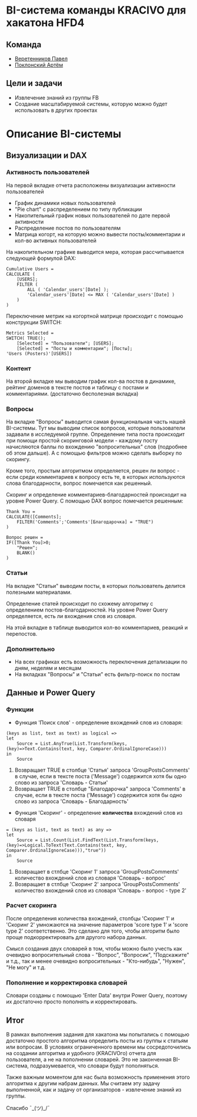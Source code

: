 # BI-система команды KRACIVO для хакатона HFD4

## Команда
+ [Веретенников Павел](https://www.facebook.com/PavelVeret)
+ [Поклонский Артём](https://www.facebook.com/poclonsky)

## Цели и задачи
+ Извлечение знаний из группы FB
+ Создание масштабируемой системы, которую можно будет использовать в других проектах

# Описание BI-системы
## Визуализации и DAX
### Активность пользователей
На первой вкладке отчета расположены визуализации активности пользователей
+ График динамики новых пользователей
+ "Pie chart" с распределением по типу публикации
+ Накопительный график новых пользователей по дате первой активности
+ Распределение постов по пользователям
+ Матрица когорт, на которую можно вывести посты/комментарии и кол-во активных пользователей

На накопительном графике выводится мера, которая рассчитывается следующей формулой DAX:
```dax
Cumulative Users = 
CALCULATE (
    [USERS];
    FILTER (
        ALL ( 'Calendar_users'[Date] );
        'Calendar_users'[Date] <= MAX ( 'Calendar_users'[Date] )
    )
)
```
Переключение метрик на когортной матрице происходит с помощью конструкции SWITCH:
```
Metrics Selected = 
SWITCH( TRUE();
    [Selected] = "Пользователи"; [USERS];
    [Selected] = "Посты и комментарии"; [Посты];
'Users (Posters)'[USERS])
```

### Контент
На второй вкладке мы выводим график кол-ва постов в динамике, рейтинг доменов в тексте постов и таблицу с постами и комментариями. (достаточно бесполезная вкладка)

### Вопросы
На вкладке "Вопросы" выводится самая функциональная часть нашей BI-системы. Тут мы выводим список вопросов, которые пользователи задавали в исследуемой группе. Определение типа поста происходит при помощи простой скоринговой модели - каждому посту начисляются баллы по вхождению "вопросительных" слов (подробнее об этом дальше). А с помощью фильтров можно сделать выборку по скорингу.

Кроме того, простым алгоритмом определяется, решен ли вопрос - если среди комментариев к вопросу есть те, в которых используются слова благодарности, вопрос помечается как решенный.

Скоринг и определение комментариев-благодарностей происходит на уровне Power Query. С помощью DAX вопрос помечается решенным:

```
Thank You = 
CALCULATE([Comments];
    FILTER('Comments';'Comments'[Благодарочка] = "TRUE")
)
```
```
Вопрос решен = 
IF([Thank You]>0;
    "Решен";
    BLANK()
)
```

### Статьи
На вкладке "Статьи" выводим посты, в которых пользователь делится полезными материалами.

Определение статей происходит по схожему алгоритму с определением постов-благодарностей. На уровне Power Query определяется, есть ли вхождения слов из словаря. 

На этой вкладке в таблице выводится кол-во комментариев, реакций и перепостов.

### Дополнительно 
+ На всех графиках есть возможность переключения детализации по дням, неделям и месяцам
+ На вкладках "Вопросы" и "Статьи" есть фильтр-поиск по постам


## Данные и Power Query
### Функции
+ Функция 'Поиск слов' - определение вхождений слов из словаря:
```
(keys as list, text as text) as logical =>
let
    Source = List.AnyTrue(List.Transform(keys, (key)=>Text.Contains(text, key, Comparer.OrdinalIgnoreCase)))
in
    Source
```
1. Возвращает TRUE в столбце  'Статья' запроса 'GroupPostsComments' в случае, если в тексте поста ('Message') содержится хотя бы одно слово из запроса 'Словарь - Статьи'
2. Возвращает TRUE в столбце "Благодарочка" запроса 'Comments' в случае, если в тексте поста ('Message') содержится хотя бы одно слово из запроса 'Словарь - Благодарность'

+ Функция 'Скоринг' - определение **количества** вхождений слов из словаря

```
= (keys as list, text as text) as any =>
let
    Source = List.Count(List.FindText(List.Transform(keys, (key)=>Logical.ToText(Text.Contains(text, key, Comparer.OrdinalIgnoreCase))),"true"))
in
    Source
```
1. Возвращает в стлбце 'Скоринг 1' запроса 'GroupPostsComments' количество вхождений слов из словаря 'Словарь - вопрос'
2. Возвращает в стлбце 'Скоринг 2' запроса 'GroupPostsComments' количество вхождений слов из словаря 'Словарь - вопрос - type 2'

### Расчет скоринга
После определения количества вхождений, столбцы 'Скоринг 1' и 'Скоринг 2' умножаются на значение параметров 'score type 1'  и 'score type 2' соответственно. Это сделано для того, чтобы алгоритм было проще подкорректировать для другого набора данных.

Смысл создания двух словарей в том, чтобы можно было учесть как очевидно вопросительный слова - "Вопрос", "Вопросик", "Подскажите" и т.д., так и менее очевидно вопросительных - "Кто-нибудь", "Нужен", "Не могу" и т.д.

### Пополнение и корректировка словарей
Словари созданы с помощью 'Enter Data' внутри Power Query, поэтому их достаточно просто пополнять и корректировать.

## Итог
В рамках выполнения задания для хакатона мы попытались с помощью достаточно простого алгоритма определить посты из группы к статьям или вопросам. В условиях ограниченного времени мы сосредоточились на создании алгоритма и удобного (KRACIVOго) отчета для пользователя, а не на пополнении словарей. Это не законченная BI-система, подразумевается, что словари будут пополняться.

Также важным моментом для нас была возможность применения этого алгоритма к другим набрам данных. Мы считаем эту задачу выполненной, как и задачу от организаторов - извлечение знаний из группы.


Спасибо ¯\_(ツ)_/¯
